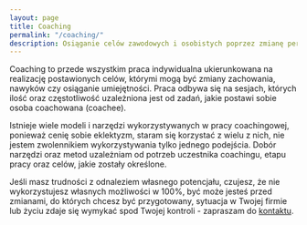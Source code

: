 ```yaml
---
layout: page
title: Coaching
permalink: "/coaching/"
description: Osiąganie celów zawodowych i osobistych poprzez zmianę perspektywy, metaforę, otwarcie na nowe możliwości we współpracy z Aleksandrą Demko
---
```

Coaching to przede wszystkim praca indywidualna ukierunkowana na realizację postawionych celów, którymi mogą być zmiany zachowania, nawyków czy osiąganie umiejętności. Praca odbywa się na sesjach, których ilość oraz częstotliwość uzależniona jest od zadań, jakie postawi sobie osoba coachowana (coachee). 

Istnieje wiele modeli i narzędzi wykorzystywanych w pracy coachingowej, ponieważ cenię sobie eklektyzm, staram się korzystać z wielu z nich, nie jestem zwolennikiem wykorzystywania tylko jednego podejścia. Dobór narzędzi oraz metod uzależniam od potrzeb uczestnika coachingu, etapu pracy oraz celów, jakie zostały określone.

Jeśli masz trudności z odnaleziem własnego potencjału, czujesz, że nie wykorzystujesz własnych możliwości w 100%, być może jesteś przed zmianami, do których chcesz być przygotowany, sytuacja w Twojej firmie lub życiu zdaje się wymykać spod Twojej kontroli - zapraszam do [kontaktu](http://www.demcoach.com/kontakt).

